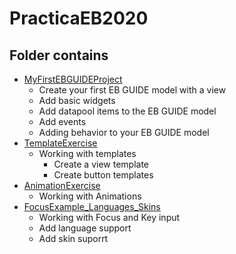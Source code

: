 # PracticaEB2020

## Folder contains

* [MyFirstEBGUIDEProject](MyFirstEBGUIDEProject)
	 * Create your first EB GUIDE model with a view
	 * Add basic widgets
	 * Add datapool items to the EB GUIDE model 
	 * Add events
	 * Adding behavior to your EB GUIDE model
* [TemplateExercise](TemplateExercise)
	* Working with templates
		* Create a view template 
		* Create button templates
* [AnimationExercise](AnimationExercise)
	* Working with Animations
* [FocusExample_Languages_Skins](FocusExample_Languages_Skins)
	* Working with Focus and Key input 
	* Add language support
	* Add skin suporrt